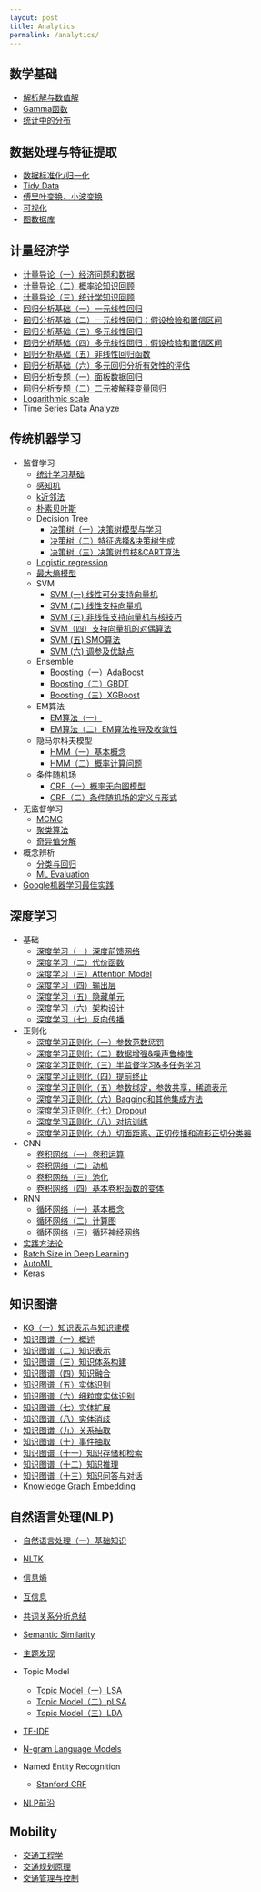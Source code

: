 ```yaml
---
layout: post
title: Analytics
permalink: /analytics/
---
```


## 数学基础

- [解析解与数值解](http://hxiaom.github.io/analytics/2019/04/23/solution.html)
- [Gamma函数](http://hxiaom.github.io/analytics/2019/04/21/gamma.html)
- [统计中的分布](http://hxiaom.github.io/analytics/2019/04/30/distribution.html)

## 数据处理与特征提取

- [数据标准化/归一化](http://hxiaom.github.io/analytics/2019/04/10/normalization.html)
- [Tidy Data](http://hxiaom.github.io/analytics/2019/01/01/tidy-data.html)
- [傅里叶变换、小波变换](http://hxiaom.github.io/analytics/2019/04/10/wavelet.html)
- [可视化](http://hxiaom.github.io/analytics/2019/07/04/visualization.html)
- [图数据库](http://hxiaom.github.io/2019/07/08/graph-databases.html)

## 计量经济学

- [计量导论（一）经济问题和数据](http://hxiaom.github.io/analytics/2019/06/27/eco-1.html)
- [计量导论（二）概率论知识回顾](http://hxiaom.github.io/analytics/2019/06/28/eco-2.html)
- [计量导论（三）统计学知识回顾](http://hxiaom.github.io/analytics/2019/07/04/eco-3.html)
- [回归分析基础（一）一元线性回归](http://hxiaom.github.io/analytics/2019/07/19/eco-4.html)
- [回归分析基础（二）一元线性回归：假设检验和置信区间](http://hxiaom.github.io/analytics/2019/07/24/eco-5.html)
- [回归分析基础（三）多元线性回归](http://hxiaom.github.io/analytics/2019/07/28/econ-6.html)
- [回归分析基础（四）多元线性回归：假设检验和置信区间](http://hxiaom.github.io/analytics/2019/07/30/econ-7.html)
- [回归分析基础（五）非线性回归函数](http://hxiaom.github.io/analytics/2019/07/31/econ-8.html)
- [回归分析基础（六）多元回归分析有效性的评估](http://hxiaom.github.io/analytics/2019/08/04/econ-9.html)
- [回归分析专题（一）面板数据回归](http://hxiaom.github.io/analytics/2019/08/15/econ-10.html)
- [回归分析专题（二）二元被解释变量回归](http://hxiaom.github.io/analytics/2019/09/03/econ-11.html)
- [Logarithmic scale](http://hxiaom.github.io/analytics/2019/03/27/log.html)
- [Time Series Data Analyze](http://hxiaom.github.io/analytics/2018/11/19/time-series-data.html)

## 传统机器学习

- 监督学习
    - [统计学习基础](http://hxiaom.github.io/analytics/2019/04/29/ml-basic.html)
    - [感知机](http://hxiaom.github.io/analytics/2019/04/21/perceptron.html)
    - [k近邻法](http://hxiaom.github.io/analytics/2019/04/23/knn.html)
    - [朴素贝叶斯](http://hxiaom.github.io/analytics/2019/04/12/naive-bayes.html)
    - Decision Tree
        - [决策树（一）决策树模型与学习](http://hxiaom.github.io/analytics/2019/04/14/decision-tree-1.html)
        - [决策树（二）特征选择&决策树生成](http://hxiaom.github.io/analytics/2019/04/14/decision-tree-2.html)
        - [决策树（三）决策树剪枝&CART算法](http://hxiaom.github.io/analytics/2019/04/15/decision-tree-3.html)
    - [Logistic regression](http://hxiaom.github.io/2019/04/28/logistic-regression.html)
    - [最大熵模型](http://hxiaom.github.io/analytics/2019/04/29/maxi-entropy.html)
    - SVM
        - [SVM (一) 线性可分支持向量机](http://hxiaom.github.io/analytics/2019/03/28/svm-1.html)
        - [SVM (二) 线性支持向量机](http://hxiaom.github.io/analytics/2019/03/29/SVM-2.html)
        - [SVM (三) 非线性支持向量机与核技巧](http://hxiaom.github.io/analytics/2019/03/30/svm-3.html)
        - [SVM（四）支持向量机的对偶算法](http://hxiaom.github.io/analytics/2019/04/02/svm-4.html)
        - [SVM (五) SMO算法](http://hxiaom.github.io/analytics/2019/04/07/smv-5.html)
        - [SVM (六) 调参及优缺点](http://hxiaom.github.io/analytics/2019/04/10/svm-6.html)
    - Ensemble
        - [Boosting（一）AdaBoost](http://hxiaom.github.io/analytics/2019/04/11/boosting.html)
        - [Boosting（二）GBDT](http://hxiaom.github.io/analytics/2019/04/12/boosting-tree.html)
        - [Boosting（三）XGBoost](http://hxiaom.github.io/analytics/2019/04/12/xgboost.html)
    - EM算法
        - [EM算法（一）](http://hxiaom.github.io/analytics/2019/04/18/em.html)
        - [EM算法（二）EM算法推导及收敛性](http://hxiaom.github.io/analytics/2019/04/25/em-2.html)
    - 隐马尔科夫模型
        - [HMM（一）基本概念](http://hxiaom.github.io/analytics/2019/05/06/hmm.html)
        - [HMM（二）概率计算问题](http://hxiaom.github.io/analytics/2019/05/06/hmm-2.html)
    - 条件随机场
        - [CRF（一）概率无向图模型](http://hxiaom.github.io/analytics/2019/05/06/crf.html)
        - [CRF（二）条件随机场的定义与形式](http://hxiaom.github.io/analytics/2019/05/07/crf-2.html)
- 无监督学习
    - [MCMC](http://hxiaom.github.io/analytics/2019/04/23/mcmc.html)
    - [聚类算法](http://hxiaom.github.io/analytics/2019/04/30/clustering.html)
    - [奇异值分解](http://hxiaom.github.io/analytics/2019/04/17/SVD.html)
- 概念辨析
    - [分类与回归](http://hxiaom.github.io/analytics/2019/04/23/regression-classification.html)
    - [ML Evaluation](http://hxiaom.github.io/analytics/2018/12/25/evaluation-of-machine-learning-model.html)
- [Google机器学习最佳实践](http://hxiaom.github.io/analytics/2019/07/10/ml-best-practice.html)

## 深度学习

- 基础
    - [深度学习（一）深度前馈网络](http://hxiaom.github.io/analytics/2019/04/01/dl-1.html)
    - [深度学习（二）代价函数](http://hxiaom.github.io/analytics/2019/04/07/dl-2.html)
    - [深度学习（三）Attention Model](http://hxiaom.github.io/analytics/2019/05/05/attention-model.html)
    - [深度学习（四）输出层](http://hxiaom.github.io/analytics/2019/05/07/dl-3.html)
    - [深度学习（五）隐藏单元](http://hxiaom.github.io/analytics/2019/05/09/dl-5.html)
    - [深度学习（六）架构设计](http://hxiaom.github.io/analytics/2019/05/09/dl-6.html)
    - [深度学习（七）反向传播](http://hxiaom.github.io/analytics/2019/05/10/dl-7.html)
- 正则化
    - [深度学习正则化（一）参数范数惩罚](http://hxiaom.github.io/analytics/2019/05/12/dl-8.html)
    - [深度学习正则化（二）数据增强&噪声鲁棒性](http://hxiaom.github.io/analytics/2019/05/13/dl-9.html)
    - [深度学习正则化（三）半监督学习&多任务学习](http://hxiaom.github.io/analytics/2019/05/14/dl-10.html)
    - [深度学习正则化（四）提前终止](http://hxiaom.github.io/analytics/2019/05/14/dl-11.html)
    - [深度学习正则化（五）参数绑定，参数共享，稀疏表示](http://hxiaom.github.io/analytics/2019/05/15/dl-12.html)
    - [深度学习正则化（六）Bagging和其他集成方法](http://hxiaom.github.io/analytics/2019/05/15/dl-13.html)
    - [深度学习正则化（七）Dropout](http://hxiaom.github.io/analytics/2019/05/15/dl-14.html)
    - [深度学习正则化（八）对抗训练](http://hxiaom.github.io/analytics/2019/05/16/dl-15.html)
    - [深度学习正则化（九）切面距离、正切传播和流形正切分类器](http://hxiaom.github.io/analytics/2019/05/16/dl-16.html)
- CNN
    - [卷积网络（一）卷积运算](http://hxiaom.github.io/analytics/2019/05/17/dl-17.html)
    - [卷积网络（二）动机](http://hxiaom.github.io/analytics/2019/05/19/dl-18.html)
    - [卷积网络（三）池化](http://hxiaom.github.io/analytics/2019/05/20/dl-19.html)
    - [卷积网络（四）基本卷积函数的变体](http://hxiaom.github.io/analytics/2019/05/21/dl-20.html)
- RNN
    - [循环网络（一）基本概念](http://hxiaom.github.io/analytics/2019/05/21/dl-21.html)
    - [循环网络（二）计算图](http://hxiaom.github.io/analytics/2019/05/22/dl-22.html)
    - [循环网络（三）循环神经网络](http://hxiaom.github.io/analytics/2019/05/28/dl-23.html)
- [实践方法论](http://hxiaom.github.io/analytics/2019/07/05/dl-24.html)
- [Batch Size in Deep Learning](http://hxiaom.github.io/analytics/2018/12/26/batch-size.html)
- [AutoML](http://hxiaom.github.io/analytics/2019/05/06/automl.html)
- [Keras](http://hxiaom.github.io/analytics/2018/12/25/Keras.html)

## 知识图谱

- [KG（一）知识表示与知识建模](http://hxiaom.github.io/analytics/2019/05/05/knowledge-representation.html)
- [知识图谱（一）概述](http://hxiaom.github.io/analytics/2019/06/02/kg-1.html)
- [知识图谱（二）知识表示](http://hxiaom.github.io/analytics/2019/06/04/kg-2.html)
- [知识图谱（三）知识体系构建](http://hxiaom.github.io/analytics/2019/06/04/kg-3.html)
- [知识图谱（四）知识融合](http://hxiaom.github.io/analytics/2019/06/06/kg-4.html)
- [知识图谱（五）实体识别](http://hxiaom.github.io/analytics/2019/06/08/kg-5.html)
- [知识图谱（六）细粒度实体识别](http://hxiaom.github.io/analytics/2019/06/10/kg-6.html)
- [知识图谱（七）实体扩展](http://hxiaom.github.io/analytics/2019/06/12/kg-7.html)
- [知识图谱（八）实体消歧](http://hxiaom.github.io/analytics/2019/06/13/kg-8.html)
- [知识图谱（九）关系抽取](http://hxiaom.github.io/analytics/2019/06/19/kg-9.html)
- [知识图谱（十）事件抽取](http://hxiaom.github.io/analytics/2019/06/21/kg-10.html)
- [知识图谱（十一）知识存储和检索](http://hxiaom.github.io/analytics/2019/06/24/kg-11.html)
- [知识图谱（十二）知识推理](http://hxiaom.github.io/analytics/2019/06/25/kg-12.html)
- [知识图谱（十三）知识问答与对话](http://hxiaom.github.io/analytics/2019/06/27/kg-13.html)
- [Knowledge Graph Embedding](http://hxiaom.github.io/analytics/2018/12/29/Knowledge-graph-embedding.html)

## 自然语言处理(NLP)

- [自然语言处理（一）基础知识](http://hxiaom.github.io/method/2019/07/01/nlp.html)
- [NLTK](http://hxiaom.github.io/analytics/2018/09/18/NLP.html)
- [信息熵](http://hxiaom.github.io/analytics/2019/04/29/information-entropy.html)
- [互信息](http://hxiaom.github.io/analytics/2019/04/25/mi.html)
- [共词关系分析总结](http://hxiaom.github.io/2019/04/25/co-words.html)
- [Semantic Similarity](http://hxiaom.github.io/analytics/2019/04/02/semantic-similarity.html)
- [主题发现](http://hxiaom.github.io/analytics/2019/04/29/topic.html)
- Topic Model
    - [Topic Model（一）LSA](http://hxiaom.github.io/analytics/2019/04/17/topic-model-1.html)
    - [Topic Model（二）pLSA](http://hxiaom.github.io/analytics/2019/04/17/topic-model-2.html)
    - [Topic Model（三）LDA](http://hxiaom.github.io/analytics/2019/04/02/lda.html)
- [TF-IDF](http://hxiaom.github.io/analytics/2019/03/20/tf-idf.html)

- [N-gram Language Models](http://hxiaom.github.io/analytics/2019/04/15/n-gram.html)
- Named Entity Recognition
    - [Stanford CRF](http://hxiaom.github.io/analytics/2019/01/08/NER.html)
- [NLP前沿](http://hxiaom.github.io/anlaytics/2019/07/14/nlp-advanced.html)


## Mobility

- [交通工程学](http://hxiaom.github.io/2019/07/08/transportation-engineering.html)
- [交通规划原理](http://hxiaom.github.io/analytics/2019/07/13/traffic-planning.html)
- [交通管理与控制](http://hxiaom.github.io/analytics/2019/07/13/transportation-management.html)
